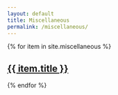 ```yaml
---
layout: default
title: Miscellaneous
permalink: /miscellaneous/
---
```


{% for item in site.miscellaneous %}
  <h2><a class="post-link" href="{{ item.url | prepend: site.baseurl }}">{{ item.title }}</a></h2>
{% endfor %}
